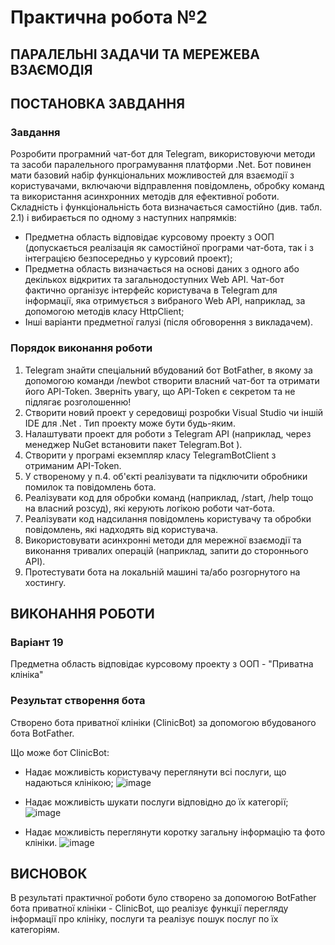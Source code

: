 # Практична робота №2
## ПАРАЛЕЛЬНІ ЗАДАЧИ ТА МЕРЕЖЕВА ВЗАЄМОДІЯ
## ПОСТАНОВКА ЗАВДАННЯ
### Завдання
Розробити програмний чат-бот для Telegram, використовуючи методи та засоби паралельного програмування платформи .Net. Бот повинен мати базовий набір функціональних можливостей для взаємодії з користувачами, включаючи відправлення повідомлень, обробку команд та використання асинхронних методів для ефективної роботи. Складність і функціональність бота визначається самостійно (див. табл. 2.1) і вибирається по одному з наступних напрямків:
- Предметна область відповідає курсовому проекту з ООП (допускається реалізація як самостійної програми чат-бота, так і з інтеграцією безпосередньо у курсовий проект);
- Предметна область визначається на основі даних з одного або декількох відкритих та загальнодоступних Web API. Чат-бот фактично організує інтерфейс користувача в Telegram для інформації, яка отримується з вибраного Web API, наприклад, за допомогою методів класу HttpClient;
- Інші варіанти предметної галузі (після обговорення з викладачем).
### Порядок виконання роботи
1. Telegram знайти спеціальний вбудований бот BotFather, в якому за допомогою команди /newbot створити власний чат-бот та отримати його API-Token. Зверніть увагу, що API-Token є секретом та не підлягає розголошенню!
2. Створити новий проект у середовищі розробки Visual Studio чи іншій IDE для .Net . Тип проекту може бути будь-яким.
3. Налаштувати проект для роботи з Telegram API (наприклад, через менеджер NuGet встановити пакет Telegram.Bot ).
4. Створити у програмі екземпляр класу TelegramBotClient з отриманим API-Token.
5. У створеному у п.4. об'єкті реалізувати та підключити обробники помилок та повідомлень бота.
6. Реалізувати код для обробки команд (наприклад, /start, /help тощо на власний розсуд), які керують логікою роботи чат-бота.
7. Реалізувати код надсилання повідомлень користувачу та обробки повідомлень, які надходять від користувача.
8. Використовувати асинхронні методи для мережної взаємодії та виконання тривалих операцій (наприклад, запити до стороннього API).
9. Протестувати бота на локальній машині та/або розгорнутого на хостингу.
## ВИКОНАННЯ РОБОТИ
### Варіант 19
Предметна область відповідає курсовому проекту з ООП - "Приватна клініка"
### Результат створення бота
Створено бота приватної клініки (ClinicBot) за допомогою вбудованого бота BotFather.

Що може бот ClinicBot:
-	Надає можливість користувачу переглянути всі послуги, що надаються клінікою;
 ![image](https://github.com/JuliaSylenok/BotClinic/assets/149322465/163c4560-6e24-42f7-a751-3c71ca0e0bca)

-	Надає можливість шукати послуги відповідно до їх категорії;
 ![image](https://github.com/JuliaSylenok/BotClinic/assets/149322465/dec520ed-e383-4c45-ba3c-4332bd663caf)

-	Надає можливість переглянути коротку загальну інформацію та фото клініки.
 ![image](https://github.com/JuliaSylenok/BotClinic/assets/149322465/8b8c8e69-591a-411a-a224-34dab9de3472)

## ВИСНОВОК

В результаті практичної роботи було створено за допомогою BotFather бота приватної клініки - ClinicBot, що реалізує функції перегляду інформації про клініку, послуги та реалізує пошук послуг по їх категоріям.
